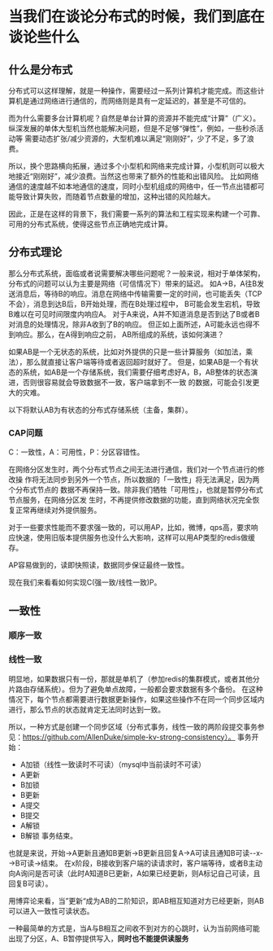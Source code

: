 # 当我们在谈论分布式的时候，我们到底在谈论些什么
## 什么是分布式
分布式可以这样理解，就是一种操作，需要经过一系列计算机才能完成。而这些计算机是通过网络进行通信的，而网络则是具有一定延迟的，甚至是不可信的。

而为什么需要多台计算机呢？自然是单台计算的资源并不能完成“计算”（广义）。纵深发展的单体大型机当然也能解决问题，但是不足够“弹性”，例如，一些秒杀活动等
需要动态扩张/减少资源的，大型机难以满足“刚刚好”，少了不足，多了浪费。

所以，换个思路横向拓展，通过多个小型机和网络来完成计算，小型机则可以极大地接近“刚刚好”，减少浪费。当然这也带来了额外的性能和出错风险。
比如网络通信的速度越不如本地通信的速度，同时小型机组成的网络中，任一节点出错都可能导致计算失败，而随着节点数量的增加，这种出错的风险越大。

因此，正是在这样的背景下，我们需要一系列的算法和工程实现来构建一个可靠、可用的分布式系统，使得这些节点正确地完成计算。

## 分布式理论
那么分布式系统，面临或者说需要解决哪些问题呢？一般来说，相对于单体架构，分布式的问题可以认为主要是网络（可信情况下）带来的延迟。
如A->B，A往B发送消息后，等待B的响应。消息在网络中传输需要一定的时间，也可能丢失（TCP不会），消息到达B后，B开始处理，而在B处理过程中，
B可能会发生宕机，导致B难以在可见时间限度内响应A。
对于A来说，A并不知道消息是否到达了B或者B对消息的处理情况，除非A收到了B的响应。
但正如上面所述，A可能永远也得不到响应。那么，在A得到响应之前， AB所组成的系统，该如何演进？

如果AB是一个无状态的系统，比如对外提供的只是一些计算服务（如加法，乘法），那么就直接让客户端等待或者返回超时就好了。
但是，如果AB是一个有状态的系统，如AB是一个存储系统，我们需要仔细考虑好A，B，AB整体的状态演进，否则很容易就会导致数据不一致，客户端拿到不一致
的数据，可能会引发更大的灾难。

以下将默认AB为有状态的分布式存储系统（主备，集群）。
### CAP问题
C：一致性，A：可用性，P：分区容错性。

在网络分区发生时，两个分布式节点之间无法进行通信，我们对一个节点进行的修改操
作将无法同步到另外一个节点，所以数据的「一致性」将无法满足，因为两个分布式节点的
数据不再保持一致。除非我们牺牲「可用性」，也就是暂停分布式节点服务，在网络分区发
生时，不再提供修改数据的功能，直到网络状况完全恢复正常再继续对外提供服务。

对于一些要求性能而不要求强一致的，可以用AP，比如，微博，qps高，要求响应快速，使用旧版本提供服务也没什么大影响，这样可以用AP类型的redis做缓存。

AP容易做到的，读即快照读，数据同步保证最终一致性。

现在我们来看看如何实现C(强一致/线性一致)P。
## 一致性
### 顺序一致
### 线性一致
明显地，如果数据只有一份，那就是单机了（参加redis的集群模式，或者其他分片路由存储系统）。但为了避免单点故障，一般都会要求数据有多个备份。
在这种情况下，每个节点都需要进行数据更新操作，如果这些操作不在同一个同步区域内进行，那么节点的状态就肯定无法同时达到一致。

所以，一种方式是创建一个同步区域（分布式事务，线性一致的两阶段提交事务参见：https://github.com/AllenDuke/simple-kv-strong-consistency）。
事务开始：
- A加锁（线性一致读时不可读）（mysql中当前读时不可读）
- A更新
- B加锁
- B更新
- A提交
- B提交
- A解锁
- B解锁
事务结束。

也就是来说，开始->A更新且通知B更新->B更新且回复A->A可读且通知B可读--x-->B可读->结束。
在x阶段，B接收到客户端的读请求时，客户端等待，或者B主动向A询问是否可读（此时A知道B已更新，A如果已经更新，则A标记自己可读，且回复B可读）。

用博弈论来看，当”更新“成为AB的二阶知识，即AB相互知道对方已经更新，则AB可以进入一致性可读状态。



一种最简单的方式是，当A与B相互之间收不到对方的心跳时，认为当前网络可能出现了分区，A、B暂停提供写入，**同时也不能提供读服务**